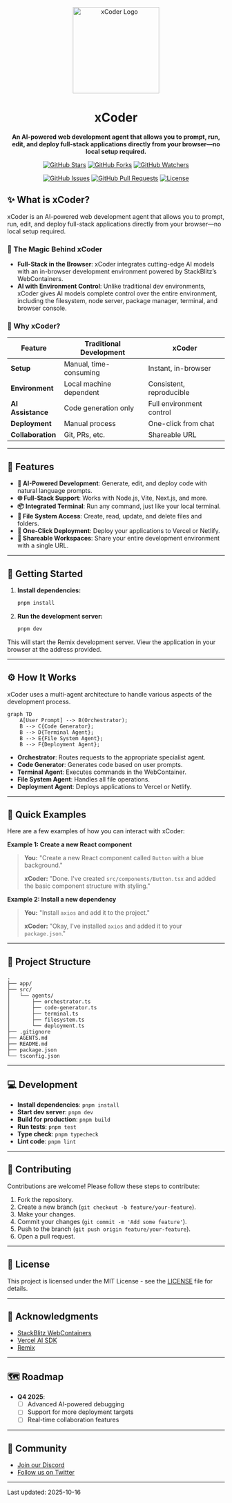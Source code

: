 <!-- AGENTS.md instructions:
- Follow .github/copilot-instructions.md for complete development guidelines
- Access AI SDK at https://sdk.vercel.ai/llms.txt
- Follow https://webcontainer-tutorial.pages.dev/
- Follow https://webcontainers.io/api
- Make sure to follow .github/remix.md
-->

<div align="center">
  <img src="https://user-images.githubusercontent.com/880173/210595538-9bad5704-5d15-4340-915a-2e3d2b7f0122.png" alt="xCoder Logo" width="200">
  <h1>xCoder</h1>
  <p><b>An AI-powered web development agent that allows you to prompt, run, edit, and deploy full-stack applications directly from your browser—no local setup required.</b></p>

  <p>
    <a href="https://github.com/likhon29jan/xCoder/stargazers"><img src="https://img.shields.io/github/stars/likhon29jan/xCoder?style=social" alt="GitHub Stars"></a>
    <a href="https://github.com/likhon29jan/xCoder/forks"><img src="https://img.shields.io/github/forks/likhon29jan/xCoder?style=social" alt="GitHub Forks"></a>
    <a href="https://github.com/likhon29jan/xCoder/watchers"><img src="https://img.shields.io/github/watchers/likhon29jan/xCoder?style=social" alt="GitHub Watchers"></a>
  </p>

  <p>
    <a href="https://github.com/likhon29jan/xCoder/issues"><img src="https://img.shields.io/github/issues/likhon29jan/xCoder" alt="GitHub Issues"></a>
    <a href="https://github.com/likhon29jan/xCoder/pulls"><img src="https://img.shields.io/github/pulls/likhon29jan/xCoder" alt="GitHub Pull Requests"></a>
    <a href="https://github.com/likhon29jan/xCoder/blob/main/LICENSE"><img src="https://img.shields.io/github/license/likhon29jan/xCoder" alt="License"></a>
  </p>
</div>

## ✨ What is xCoder?

xCoder is an AI-powered web development agent that allows you to prompt, run, edit, and deploy full-stack applications directly from your browser—no local setup required.

### 🚀 The Magic Behind xCoder

- **Full-Stack in the Browser**: xCoder integrates cutting-edge AI models with an in-browser development environment powered by StackBlitz’s WebContainers.
- **AI with Environment Control**: Unlike traditional dev environments, xCoder gives AI models complete control over the entire environment, including the filesystem, node server, package manager, terminal, and browser console.

### 🤔 Why xCoder?

| Feature | Traditional Development | xCoder |
| --- | --- | --- |
| **Setup** | Manual, time-consuming | Instant, in-browser |
| **Environment** | Local machine dependent | Consistent, reproducible |
| **AI Assistance** | Code generation only | Full environment control |
| **Deployment** | Manual process | One-click from chat |
| **Collaboration** | Git, PRs, etc. | Shareable URL |

---

## 🎨 Features

- **🤖 AI-Powered Development**: Generate, edit, and deploy code with natural language prompts.
- **🌐 Full-Stack Support**: Works with Node.js, Vite, Next.js, and more.
- **📦 Integrated Terminal**: Run any command, just like your local terminal.
- **📄 File System Access**: Create, read, update, and delete files and folders.
- **🚀 One-Click Deployment**: Deploy your applications to Vercel or Netlify.
- **🔗 Shareable Workspaces**: Share your entire development environment with a single URL.

---

## 🚀 Getting Started

1.  **Install dependencies:**
    ```bash
    pnpm install
    ```

2.  **Run the development server:**
    ```bash
    pnpm dev
    ```

This will start the Remix development server. View the application in your browser at the address provided.

---

## ⚙️ How It Works

xCoder uses a multi-agent architecture to handle various aspects of the development process.

```mermaid
graph TD
    A[User Prompt] --> B(Orchestrator);
    B --> C{Code Generator};
    B --> D{Terminal Agent};
    B --> E{File System Agent};
    B --> F{Deployment Agent};
```

- **Orchestrator**: Routes requests to the appropriate specialist agent.
- **Code Generator**: Generates code based on user prompts.
- **Terminal Agent**: Executes commands in the WebContainer.
- **File System Agent**: Handles all file operations.
- **Deployment Agent**: Deploys applications to Vercel or Netlify.

---

## 📝 Quick Examples

Here are a few examples of how you can interact with xCoder:

**Example 1: Create a new React component**

> **You:** "Create a new React component called `Button` with a blue background."
>
> **xCoder:** "Done. I've created `src/components/Button.tsx` and added the basic component structure with styling."

**Example 2: Install a new dependency**

> **You:** "Install `axios` and add it to the project."
>
> **xCoder:** "Okay, I've installed `axios` and added it to your `package.json`."

---

## 📁 Project Structure

```
.
├── app/
├── src/
│   └── agents/
│       ├── orchestrator.ts
│       ├── code-generator.ts
│       ├── terminal.ts
│       ├── filesystem.ts
│       └── deployment.ts
├── .gitignore
├── AGENTS.md
├── README.md
├── package.json
└── tsconfig.json
```

---

## 💻 Development

- **Install dependencies**: `pnpm install`
- **Start dev server**: `pnpm dev`
- **Build for production**: `pnpm build`
- **Run tests**: `pnpm test`
- **Type check**: `pnpm typecheck`
- **Lint code**: `pnpm lint`

---

## 🤝 Contributing

Contributions are welcome! Please follow these steps to contribute:

1. Fork the repository.
2. Create a new branch (`git checkout -b feature/your-feature`).
3. Make your changes.
4. Commit your changes (`git commit -m 'Add some feature'`).
5. Push to the branch (`git push origin feature/your-feature`).
6. Open a pull request.

---

## 📜 License

This project is licensed under the MIT License - see the [LICENSE](LICENSE) file for details.

---

## 💖 Acknowledgments

- [StackBlitz WebContainers](https://webcontainers.io/)
- [Vercel AI SDK](https://sdk.vercel.ai/)
- [Remix](https://remix.run/)

---

## 🗺️ Roadmap

- **Q4 2025**:
  - [ ] Advanced AI-powered debugging
  - [ ] Support for more deployment targets
  - [ ] Real-time collaboration features

---

## 💬 Community

- [Join our Discord](httpsTBD)
- [Follow us on Twitter](TBD)

---

Last updated: 2025-10-16